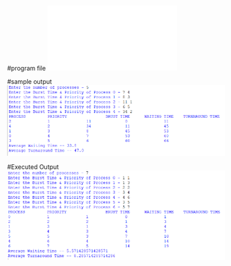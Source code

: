 #program file
![program file](Priority.py)

#sample output
![Sample output](SampleOutput.png)

#Executed Output
![Executed output](ExecutedOutput.png)
